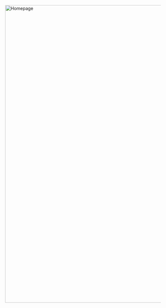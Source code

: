 <img width="960" alt="Homepage" src="https://github.com/Eceeomar/burgerplace/assets/105346469/8070f706-b920-49c4-818c-bc49012838f5">


